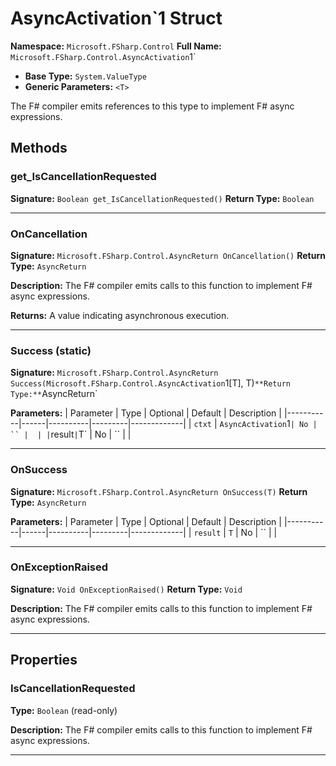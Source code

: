# AsyncActivation`1 Struct

**Namespace:** `Microsoft.FSharp.Control`
**Full Name:** `Microsoft.FSharp.Control.AsyncActivation`1`
- **Base Type:** `System.ValueType`
- **Generic Parameters:** `<T>`

The F# compiler emits references to this type to implement F# async expressions.

## Methods

### get_IsCancellationRequested

**Signature:** `Boolean get_IsCancellationRequested()`
**Return Type:** `Boolean`

---

### OnCancellation

**Signature:** `Microsoft.FSharp.Control.AsyncReturn OnCancellation()`
**Return Type:** `AsyncReturn`

**Description:** The F# compiler emits calls to this function to implement F# async expressions.

**Returns:** A value indicating asynchronous execution.

---

### Success (static)

**Signature:** `Microsoft.FSharp.Control.AsyncReturn Success(Microsoft.FSharp.Control.AsyncActivation`1[T], T)`
**Return Type:** `AsyncReturn`

**Parameters:**
| Parameter | Type | Optional | Default | Description |
|-----------|------|----------|---------|-------------|
| `ctxt` | `AsyncActivation`1` | No | `` |  |
| `result` | `T` | No | `` |  |

---

### OnSuccess

**Signature:** `Microsoft.FSharp.Control.AsyncReturn OnSuccess(T)`
**Return Type:** `AsyncReturn`

**Parameters:**
| Parameter | Type | Optional | Default | Description |
|-----------|------|----------|---------|-------------|
| `result` | `T` | No | `` |  |

---

### OnExceptionRaised

**Signature:** `Void OnExceptionRaised()`
**Return Type:** `Void`

**Description:** The F# compiler emits calls to this function to implement F# async expressions.

---

## Properties

### IsCancellationRequested

**Type:** `Boolean` (read-only)

**Description:** The F# compiler emits calls to this function to implement F# async expressions.

---